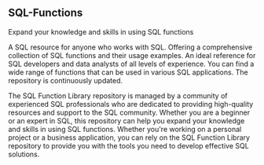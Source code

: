 ## SQL-Functions
Expand your knowledge and skills in using SQL functions

A SQL resource for anyone who works with SQL. Offering a comprehensive collection of SQL functions and their usage examples. An ideal reference for SQL developers and data analysts of all levels of experience. You can find a wide range of functions that can be used in various SQL applications. The repository is continuously updated.

The SQL Function Library repository is managed by a community of experienced SQL professionals who are dedicated to providing high-quality resources and support to the SQL community. Whether you are a beginner or an expert in SQL, this repository can help you expand your knowledge and skills in using SQL functions. Whether you're working on a personal project or a business application, you can rely on the SQL Function Library repository to provide you with the tools you need to develop effective SQL solutions.
